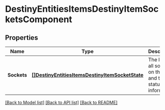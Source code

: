 # DestinyEntitiesItemsDestinyItemSocketsComponent

## Properties
Name | Type | Description | Notes
------------ | ------------- | ------------- | -------------
**Sockets** | [**[]DestinyEntitiesItemsDestinyItemSocketState**](Destiny.Entities.Items.DestinyItemSocketState.md) | The list of all sockets on the item, and their status information. | [optional] 

[[Back to Model list]](../README.md#documentation-for-models) [[Back to API list]](../README.md#documentation-for-api-endpoints) [[Back to README]](../README.md)


